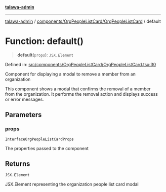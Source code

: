 [**talawa-admin**](../../../../README.md)

***

[talawa-admin](../../../../README.md) / [components/OrgPeopleListCard/OrgPeopleListCard](../README.md) / default

# Function: default()

> **default**(`props`): `JSX.Element`

Defined in: [src/components/OrgPeopleListCard/OrgPeopleListCard.tsx:30](https://github.com/gautam-divyanshu/talawa-admin/blob/619e831a8e34de2906df3277eb6df8b5309fb2fc/src/components/OrgPeopleListCard/OrgPeopleListCard.tsx#L30)

Component for displaying a modal to remove a member from an organization

This component shows a modal that confirms the removal of a member from the organization.
It performs the removal action and displays success or error messages.

## Parameters

### props

`InterfaceOrgPeopleListCardProps`

The properties passed to the component

## Returns

`JSX.Element`

JSX.Element representing the organization people list card modal
